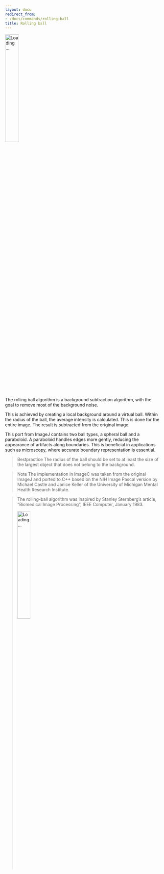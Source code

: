 ```yaml
---
layout: docu
redirect_from:
- /docs/commands/rolling-ball
title: Rolling ball
---
```


<a href="{{ site.baseurl }}/images/commands/rolling-ball-screenshot.png" data-lightbox="image"><img src="{{ site.baseurl }}/images/commands/rolling-ball-screenshot.png" style="width: 30%" alt="Loading ..."/></a>

The rolling ball algorithm is a background subtraction algorithm, with the goal to remove most of the background noise.

This is achieved by creating a local background around a virtual ball.
Within the radius of the ball, the average intensity is calculated.
This is done for the entire image.
The result is subtracted from the original image.  

This port from ImageJ contains two ball types, a spheral ball and a paraboloid.
A paraboloid handles edges more gently, reducing the appearance of artifacts along boundaries. 
This is beneficial in applications such as microscopy, where accurate boundary representation is essential.

> Bestpractice The radius of the ball should be set to at least the size of the largest object that does not belong to the background.


> Note The implementation in ImageC was taken from the original ImageJ and ported to C++ based on the NIH Image Pascal version by Michael Castle and Janice Keller of the University of Michigan Mental Health Research Institute.






> The rolling-ball algorithm was inspired by Stanley Sternberg’s article, “Biomedical Image Processing”, IEEE Computer, January 1983.
>
> <a href="{{ site.baseurl }}/images/commands/rolling-ball-reseacrh-gate.jpeg" data-lightbox="image"><img src="{{ site.baseurl }}/images/commands/rolling-ball-reseacrh-gate.jpeg" style="width: 30%" alt="Loading ..."/></a>
